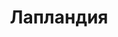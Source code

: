 ---
title: "Лапландия"
info: "Полярная ночь еще никогда<br />не была так жестока"
address: "lp.klukva.xyz"
icon: "laplandia.jpg"
backgroud_code: "ice"
sort_order: 2
---